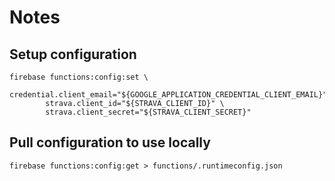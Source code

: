 # Notes

## Setup configuration

    firebase functions:config:set \
            credential.client_email="${GOOGLE_APPLICATION_CREDENTIAL_CLIENT_EMAIL}"
            strava.client_id="${STRAVA_CLIENT_ID}" \
            strava.client_secret="${STRAVA_CLIENT_SECRET}"

## Pull configuration to use locally

    firebase functions:config:get > functions/.runtimeconfig.json